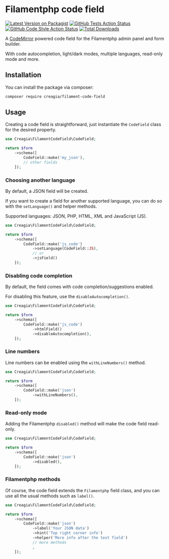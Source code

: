 # Filamentphp code field

[![Latest Version on Packagist](https://img.shields.io/packagist/v/creagia/filament-code-field.svg?style=flat-square)](https://packagist.org/packages/creagia/filament-code-field)
[![GitHub Tests Action Status](https://img.shields.io/github/workflow/status/creagia/filament-code-field/run-tests?label=tests)](https://github.com/creagia/filament-code-field/actions?query=workflow%3Arun-tests+branch%3Amain)
[![GitHub Code Style Action Status](https://img.shields.io/github/workflow/status/creagia/filament-code-field/Fix%20PHP%20code%20style%20issues?label=code%20style)](https://github.com/creagia/filament-code-field/actions?query=workflow%3A"Check+%26+fix+styling"+branch%3Amain)
[![Total Downloads](https://img.shields.io/packagist/dt/creagia/filament-code-field.svg?style=flat-square)](https://packagist.org/packages/creagia/filament-code-field)

A [CodeMirror](https://codemirror.net/) powered code field for the Filamentphp admin panel and form builder.

With code autocompletion, light/dark modes, multiple languages, read-only mode and more.

## Installation

You can install the package via composer:

```bash
composer require creagia/filament-code-field
```

## Usage

Creating a code field is straightforward, just instantiate the `CodeField` class for the desired property.

```php
use Creagia\FilamentCodeField\CodeField;

return $form
    ->schema([
        CodeField::make('my_json'),
        // other fields
    ]);
```

### Choosing another language

By default, a JSON field will be created. 

If you want to create a field for another supported language, you can do so with the `setLanguage()` and helper methods.

Supported languages: JSON, PHP, HTML, XML and JavaScript (JS).

```php
use Creagia\FilamentCodeField\CodeField;

return $form
    ->schema([
        CodeField::make('js_code')
            ->setLanguage(CodeField::JS),
            // or
            ->jsField()
    ]);
```

### Disabling code completion

By default, the field comes with code completion/suggestions enabled.

For disabling this feature, use the `disableAutocompletion()`.

```php
use Creagia\FilamentCodeField\CodeField;

return $form
    ->schema([
        CodeField::make('js_code')
            ->htmlField()
            ->disableAutocompletion(),
    ]);
```

### Line numbers

Line numbers can be enabled using the `withLineNumbers()` method.

```php
use Creagia\FilamentCodeField\CodeField;

return $form
    ->schema([
        CodeField::make('json')
            ->withLineNumbers(),
    ]);
```

### Read-only mode

Adding the Filamentphp `disabled()` method will make the code field read-only.

```php
use Creagia\FilamentCodeField\CodeField;

return $form
    ->schema([
        CodeField::make('json')
            ->disabled(),
    ]);
```

### Filamentphp methods

Of course, the code field extends the `Filamentphp` field class, and you can use all the usual methods such as `label()`.

```php
use Creagia\FilamentCodeField\CodeField;

return $form
    ->schema([
        CodeField::make('json')
            ->label('Your JSON data')
            ->hint('Top right corner info')
            ->helper('More info after the text field')
            // more methods
            ,
    ]);
```

